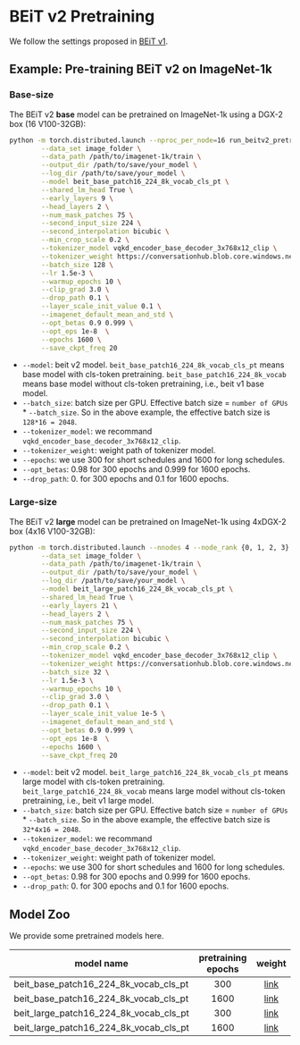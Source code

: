 # BEiT v2 Pretraining

We follow the settings proposed in [BEiT v1](https://github.com/microsoft/unilm/tree/master/beit).


## Example: Pre-training BEiT v2 on ImageNet-1k

### Base-size

The BEiT v2 **base** model can be pretrained on ImageNet-1k using a DGX-2 box (16 V100-32GB):

```bash
python -m torch.distributed.launch --nproc_per_node=16 run_beitv2_pretraining.py \
        --data_set image_folder \
        --data_path /path/to/imagenet-1k/train \
        --output_dir /path/to/save/your_model \
        --log_dir /path/to/save/your_model \
        --model beit_base_patch16_224_8k_vocab_cls_pt \
        --shared_lm_head True \
        --early_layers 9 \
        --head_layers 2 \
        --num_mask_patches 75 \
        --second_input_size 224 \
        --second_interpolation bicubic \
        --min_crop_scale 0.2 \
        --tokenizer_model vqkd_encoder_base_decoder_3x768x12_clip \
        --tokenizer_weight https://conversationhub.blob.core.windows.net/beit-share-public/beitv2/vqkd_encoder_base_decoder_3x768x12_clip-d5036aa7.pth \
        --batch_size 128 \
        --lr 1.5e-3 \
        --warmup_epochs 10 \
        --clip_grad 3.0 \
        --drop_path 0.1 \
        --layer_scale_init_value 0.1 \
        --imagenet_default_mean_and_std \
        --opt_betas 0.9 0.999 \
        --opt_eps 1e-8  \
        --epochs 1600 \
        --save_ckpt_freq 20 
```
- `--model`: beit v2 model. `beit_base_patch16_224_8k_vocab_cls_pt` means base model with cls-token pretraining. `beit_base_patch16_224_8k_vocab` means base model without cls-token pretraining, i.e., beit v1 base model.
- `--batch_size`: batch size per GPU. Effective batch size = `number of GPUs` * `--batch_size`. So in the above example, the effective batch size is `128*16 = 2048`.
- `--tokenizer_model`: we recommand `vqkd_encoder_base_decoder_3x768x12_clip`.
- `--tokenizer_weight`: weight path of tokenizer model.
- `--epochs`: we use 300 for short schedules and 1600 for long schedules.
- `--opt_betas`: 0.98 for 300 epochs and 0.999 for 1600 epochs.
- `--drop_path`: 0. for 300 epochs and 0.1 for 1600 epochs.

### Large-size

The BEiT v2 **large** model can be pretrained on ImageNet-1k using 4xDGX-2 box (4x16 V100-32GB):

```bash
python -m torch.distributed.launch --nnodes 4 --node_rank {0, 1, 2, 3} --nproc_per_node=16 run_beitv2_pretraining.py \
        --data_set image_folder \
        --data_path /path/to/imagenet-1k/train \
        --output_dir /path/to/save/your_model \
        --log_dir /path/to/save/your_model \
        --model beit_large_patch16_224_8k_vocab_cls_pt \
        --shared_lm_head True \
        --early_layers 21 \
        --head_layers 2 \
        --num_mask_patches 75 \
        --second_input_size 224 \
        --second_interpolation bicubic \
        --min_crop_scale 0.2 \
        --tokenizer_model vqkd_encoder_base_decoder_3x768x12_clip \
        --tokenizer_weight https://conversationhub.blob.core.windows.net/beit-share-public/beitv2/vqkd_encoder_base_decoder_3x768x12_clip-d5036aa7.pth \
        --batch_size 32 \
        --lr 1.5e-3 \
        --warmup_epochs 10 \
        --clip_grad 3.0 \
        --drop_path 0.1 \
        --layer_scale_init_value 1e-5 \
        --imagenet_default_mean_and_std \
        --opt_betas 0.9 0.999 \
        --opt_eps 1e-8  \
        --epochs 1600 \
        --save_ckpt_freq 20 
```
- `--model`: beit v2 model. `beit_large_patch16_224_8k_vocab_cls_pt` means large model with cls-token pretraining. `beit_large_patch16_224_8k_vocab` means large model without cls-token pretraining, i.e., beit v1 large model.
- `--batch_size`: batch size per GPU. Effective batch size = `number of GPUs` * `--batch_size`. So in the above example, the effective batch size is `32*4x16 = 2048`.
- `--tokenizer_model`: we recommand `vqkd_encoder_base_decoder_3x768x12_clip`.
- `--tokenizer_weight`: weight path of tokenizer model.
- `--epochs`: we use 300 for short schedules and 1600 for long schedules.
- `--opt_betas`: 0.98 for 300 epochs and 0.999 for 1600 epochs.
- `--drop_path`: 0. for 300 epochs and 0.1 for 1600 epochs.

## Model Zoo

We provide some pretrained models here.

| model name | pretraining epochs | weight |
|------------|:------------------:|:------:|
| beit_base_patch16_224_8k_vocab_cls_pt | 300 | [link](https://conversationhub.blob.core.windows.net/beit-share-public/beitv2/beitv2_base_patch16_224_pt1k_300e.pth) |
| beit_base_patch16_224_8k_vocab_cls_pt | 1600 | [link](https://conversationhub.blob.core.windows.net/beit-share-public/beitv2/beitv2_base_patch16_224_pt1k.pth) |
| beit_large_patch16_224_8k_vocab_cls_pt | 300 | [link](https://conversationhub.blob.core.windows.net/beit-share-public/beitv2/beitv2_large_patch16_224_pt1k_300e.pth) |
| beit_large_patch16_224_8k_vocab_cls_pt | 1600 | [link](https://conversationhub.blob.core.windows.net/beit-share-public/beitv2/beitv2_large_patch16_224_pt1k.pth) |
